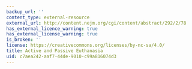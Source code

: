 ```yaml
---
backup_url: ''
content_type: external-resource
external_url: http://content.nejm.org/cgi/content/abstract/292/2/78
has_external_licence_warning: true
has_external_license_warning: true
is_broken: ''
license: https://creativecommons.org/licenses/by-nc-sa/4.0/
title: Active and Passive Euthanasia
uid: c7aea242-aaf7-44de-9010-c99a816074d3
---
```

